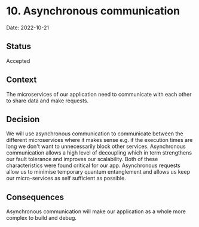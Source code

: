 # 10. Asynchronous communication
Date: 2022-10-21

## Status
Accepted

## Context
The microservices of our application need to communicate with each other to share data and make requests. 

## Decision
We will use asynchronous communication to communicate between the different microservices where it makes sense e.g. if the execution times are long we don't want to unnecessarily block other services.
Asynchronous communication allows a high level of decoupling which in term strengthens our fault tolerance and improves our scalability. Both of these characteristics were found critical for our app.
Asynchronous requests allow us to minimise temporary quantum entanglement and allows us keep our micro-services as self sufficient as possible.

## Consequences
Asynchronous communication will make our application as a whole more complex to build and debug.